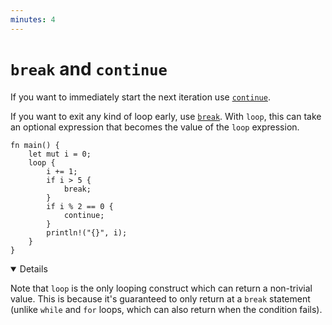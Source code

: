 ```yaml
---
minutes: 4
---
```


# `break` and `continue`

If you want to immediately start the next iteration use
[`continue`](https://doc.rust-lang.org/reference/expressions/loop-expr.html#continue-expressions).

If you want to exit any kind of loop early, use
[`break`](https://doc.rust-lang.org/reference/expressions/loop-expr.html#break-expressions).
With `loop`, this can take an optional expression that becomes the value of the
`loop` expression.

```rust,editable
fn main() {
    let mut i = 0;
    loop {
        i += 1;
        if i > 5 {
            break;
        }
        if i % 2 == 0 {
            continue;
        }
        println!("{}", i);
    }
}
```

<details open="true">

Note that `loop` is the only looping construct which can return a non-trivial
value. This is because it's guaranteed to only return at a `break` statement
(unlike `while` and `for` loops, which can also return when the condition
fails).

</details>
